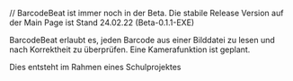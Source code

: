 
// BarcodeBeat ist immer noch in der Beta. Die stabile Release Version auf der Main Page ist Stand 24.02.22 (Beta-0.1.1-EXE)

BarcodeBeat erlaubt es, jeden Barcode aus einer Bilddatei zu lesen und nach Korrektheit zu überprüfen.
Eine Kamerafunktion ist geplant.

Dies entsteht im Rahmen eines Schulprojektes
